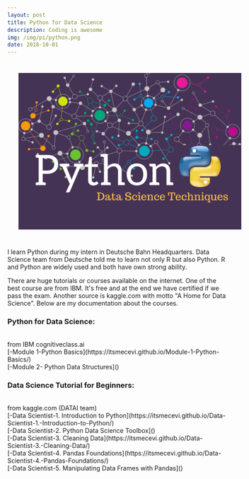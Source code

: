 ```yaml
---
layout: post
title: Python for Data Science
description: Coding is awesome
img: /img/pi/python.png
date: 2018-10-01
---
```


<img class="center" src="/img/pi/python2.png" style="padding:25px">

I learn Python during my intern in Deutsche Bahn Headquarters. Data Science team from Deutsche told me to learn not only R but also Python. R and Python are widely used and both have own strong ability. 

There are huge tutorials or courses available on the internet. One of the best course are from IBM. It's free and at the end we have certified if we pass the exam. Another source is kaggle.com with motto "A Home for Data Science". Below are my documentation about the courses.

### Python for Data Science: 
<Br>
from IBM cognitiveclass.ai
<Br>
 [-Module 1-Python Basics](https://itsmecevi.github.io/Module-1-Python-Basics/)
 <Br>
 [-Module 2- Python Data Structures]()



### Data Science Tutorial for Beginners: 
<Br>
from kaggle.com (DATAI team)
<Br>
 [-Data Scientist-1. Introduction to Python](https://itsmecevi.github.io/Data-Scientist-1.-Introduction-to-Python/)
 <Br>
 [-Data Scientist-2. Python Data Science Toolbox]()
 <Br>
 [-Data Scientist-3. Cleaning Data](https://itsmecevi.github.io/Data-Scientist-3.-Cleaning-Data/)
 <Br>
 [-Data Scientist-4. Pandas Foundations](https://itsmecevi.github.io/Data-Scientist-4.-Pandas-Foundations/)
  <Br>
 [-Data Scientist-5. Manipulating Data Frames with Pandas]()
 
 

